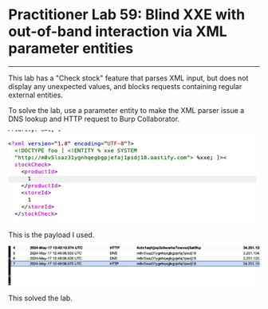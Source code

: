 # Practitioner Lab 59: Blind XXE with out-of-band interaction via XML parameter entities

---

This lab has a "Check stock" feature that parses XML input, but does not display any unexpected values, and blocks requests containing regular external entities.

To solve the lab, use a parameter entity to make the XML parser issue a DNS lookup and HTTP request to Burp Collaborator.

![Untitled](Practitioner%20Lab%2059%20Blind%20XXE%20with%20out-of-band%20int%20cfbd5a24adfd4a4dbfbad0f91d193614/Untitled.png)

This is the payload I used. 

![Untitled](Practitioner%20Lab%2059%20Blind%20XXE%20with%20out-of-band%20int%20cfbd5a24adfd4a4dbfbad0f91d193614/Untitled%201.png)

This solved the lab.